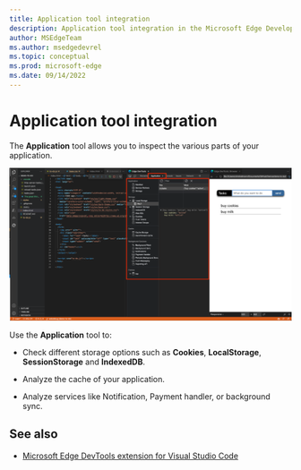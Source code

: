 ```yaml
---
title: Application tool integration
description: Application tool integration in the Microsoft Edge Developer Tools extension for Visual Studio Code.
author: MSEdgeTeam
ms.author: msedgedevrel
ms.topic: conceptual
ms.prod: microsoft-edge
ms.date: 09/14/2022
---
```

# Application tool integration

The **Application** tool allows you to inspect the various parts of your application. 

![The Application tool inside the Edge DevTools for Visual Studio Code extension](../microsoft-edge-devtools-extension-images/edge-extension-application-tool.png)

Use the **Application** tool to:

* Check different storage options such as **Cookies**, **LocalStorage**, **SessionStorage** and **IndexedDB**.

* Analyze the cache of your application.

* Analyze services like Notification, Payment handler, or background sync.


<!-- ====================================================================== -->
## See also

* [Microsoft Edge DevTools extension for Visual Studio Code](./microsoft-edge-devtools-extension.md)
